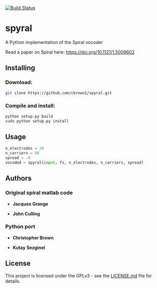 [![Build Status](https://travis-ci.org/cbrown1/spyral.svg?branch=master)](https://travis-ci.org/cbrown1/spyral)

# spyral

A Python implementation of the Spiral vocoder

Read a paper on Spiral here: https://doi.org/10.1121/1.5009602

## Installing

### Download:

```bash
git clone https://github.com/cbrown1/spyral.git
```

### Compile and install:

```bash
python setup.py build
sudo python setup.py install
```

## Usage
```python
n_electrodes = 20
n_carriers = 80
spread = -8
vocoded = spyral(input, fs, n_electrodes, n_carriers, spread)
```

## Authors

### Original spiral matlab code

- **Jacques Grange**

- **John Culling**

### Python port

- **Christopher Brown**

- **Kutay Sezginel**

## License

This project is licensed under the GPLv3 - see the [LICENSE.md](LICENSE.md) file for details.
